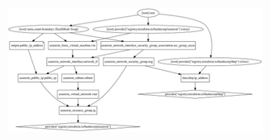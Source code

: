![Exercise  1 Diagram](https://github.com/eorochena/Introduction_to_Terraform/blob/main/images/exercise_1.svg)
